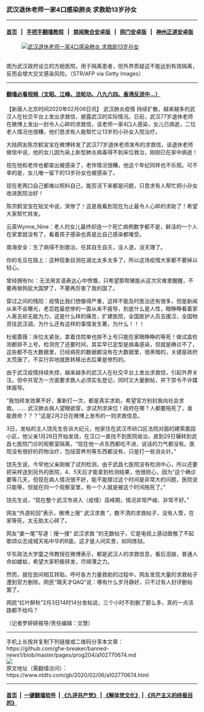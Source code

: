 ### 武汉退休老师一家4口感染肺炎 求救助13岁孙女
------------------------

#### [首页](https://github.com/gfw-breaker/banned-news1/blob/master/README.md) &nbsp;&nbsp;|&nbsp;&nbsp; [手把手翻墙教程](https://github.com/gfw-breaker/guides/wiki) &nbsp;&nbsp;|&nbsp;&nbsp; [禁闻聚合安卓版](https://github.com/gfw-breaker/bn-android) &nbsp;&nbsp;|&nbsp;&nbsp; [网门安卓版](https://github.com/oGate2/oGate) &nbsp;&nbsp;|&nbsp;&nbsp; [神州正道安卓版](https://github.com/SzzdOgate/update) 



<div><div class="featured_image">
 <a href="https://i.ntdtv.com/assets/uploads/2020/02/GettyImages-1198879006.jpg" target="_blank">
  <figure>
   <img alt="武汉退休老师一家4口感染肺炎 求救助13岁孙女" src="https://i.ntdtv.com/assets/uploads/2020/02/GettyImages-1198879006-800x450.jpg"/>
  </figure><br/>
 </a>
 <span class="caption">
  图为武汉政府设立的方舱医院，用于隔离患者，但外界质疑这不能达到有效隔离，反而会增大交叉感染风险。（STR/AFP via Getty Images）
 </span>
</div>
</div><hr/>

#### [翻墙必看视频（文昭、江峰、法轮功、八九六四、香港反送中...）](https://github.com/gfw-breaker/banned-news1/blob/master/pages/link3.md)

<div><div class="post_content" itemprop="articleBody">
 <p>
  【新唐人北京时间2020年02月06日讯】
  <ok href="https://www.ntdtv.com/gb/442749.htm">
   武汉肺炎疫情
  </ok>
  持续扩散，越来越多的武汉人在社交平台上发出求救信，披露武汉的实际情况。日前，武汉77岁退休老师在微博上发出一封令人心碎的求救信，该老师一家4口人感染，女儿已病逝，二位老人情况也很糟，他们恳求有人能帮忙让13岁的小孙女入院治疗。
 </p>
 <p>
  大陆网友陈宗鹤宝宝在微博转发了武汉77岁退休老师发布的求救信，该退休老师做信中说，他的女儿因为染上新型肺炎病毒得不到床位救治，刚刚已在家中病逝！
 </p>
 <p>
  现在他和老伴也都查出被感染了，老伴情况很糟，他这个年纪同样也不乐观。可不幸的是，女儿唯一留下的13岁孙女也被感染了。
 </p>
 <p>
  现在老两口自己都难以照料自己，能否活下来都是问题，只恳求有人帮忙把小孙女收进医院治好！
 </p>
 <p>
  陈宗鹤宝宝在贴文中说，哭惨了！这是我看到现在为止最令人心碎的求助了！希望大家帮忙转发。
 </p>
 <p>
  云英Wynne_Nine：老人的女儿最终却连一个死亡病例数字都不是，鲜活的一个人在家里就没有了，看着孩子感染也真是比自己感染都难受。
 </p>
 <p>
  南海安全：生了病得不到救治，任其自生自灭，没人道，没天理了。
 </p>
 <p>
  你的毛豆在路上：这种现象目测在湖北太多太多了，所以这场疫情大家都不要掉以轻心。
 </p>
 <p>
  曾经拥有ttc：无法用言语表达心中愤慨，只希望那帮猪能从这次灾难里醒醒，不要再做狗屁大国梦了，不要再厉害了我的国了。
 </p>
 <p>
  穿过之间的残阳：疫情比我们想像得严重，这样不能及时医治还有很多，但是新闻从来不会曝光，老百姓最悲惨的一面从来不报导，到底什么是人性，眼睁睁看着家人离去却无能为力，这是什么样的痛苦，扩建医院，全国医护人员去援汉，全国物资往武汉调，为什么还有这样的事情发生著，为什么！！！
 </p>
 <p>
  杜楉蔷薇：床位太紧张，拿着住院单也排不上号只能在家眼睁睁的等死！做试盒检测都排不上号，检测完了还要时间，其实早已定型是病毒感染，但就是确诊不了，这些都不在大数据里，已经病死的数据都没有在大数据里，很黑暗的，关键是政府太荒唐了，不实行异地就医转移出去后果是惨烈的。
 </p>
 <p>
  由于武汉疫情持续失控，越来越多的武汉人在社交平台上发出求救信，引起外界关注。但中共官方一方面要求救人必须实名登记，同时又大量删帖，并下禁令不许媒体报导。
 </p>
 <p>
  “我怕转发效果不好，重新打一次，都是真实求助，希望官方别封我向社会求救。…… 武汉肺炎病人望眼欲穿，求试剂求床位！政府在哪？人都要拖死了，谁能救命？？？”这是2月2日在微博上发布的一则求救信息。
 </p>
 <p>
  3日，发帖的主人饶先生告诉大纪元，他家住在武汉市硚口区法院对面的建荣嘉园小区，他父亲1月26日开始发烧，在汉口一直找不到医院收治，直到29日辗转到武昌七医院门诊的观察室隔离，“现在他一点东西都吃不进，说话的力气都没有。医院没有很好的药物治疗，包括营养剂等东西都没有，只是打一些消炎针。”
 </p>
 <p>
  饶先生说，今早他父亲刚做了试剂检测，由于武昌七医院没有检测中心，所以还要把采样送到另外的医院，4、5天后才能拿到检测结果，他很担心，因为“这个确诊要等几天，但现在病人情况很不好，能不能撑过这个时间是非常大的问题，医院说只能等，但就在同一个观察室里，有一个人就是被这个时间拖死了。”
 </p>
 <p>
  饶先生说，“现在整个武汉市进入（疫情）高峰期，情况非常严峻、非常不好。”
 </p>
 <p>
  网友“外道轮回”表示，微博上搜“
  <ok href="https://www.ntdtv.com/gb/武汉求救.htm">
   武汉求救
  </ok>
  ”，数不清的求救帖子，没有人管，在家等死，太无助太心碎了。
 </p>
 <p>
  网友“姜一尾”写道：搜一搜“
  <ok href="https://www.ntdtv.com/gb/武汉求救.htm">
   武汉求救
  </ok>
  ”的无数帖子，它是电视上感动致敬了不起歌颂众志成城天祐中华的B面，这才是人间实景，如同炼狱。
 </p>
 <p>
  华东政法大学童之伟教授在微博表示，都是武汉人的求救信息，看后泪崩，普通人命如蝼蚁，希望大家积极转发，尽绵薄之力。
 </p>
 <p>
  然而，就在民间相互转贴，呼吁各方力量救助的过程中，网友发现大量的求救帖子遭到官方删除。网民“璐天才QAQ”说：哪有什么岁月静好，只不过有人封评删帖罢了。
 </p>
 <p>
  网民“红叶醉秋”2月3日14时14分发帖说，三个小时不到删了那么多，真的一点活路都不给吗？
 </p>
 <p>
  （记者罗婷婷报导/责任编辑：文慧）
 </p>
 <div class="single_ad">
 </div>
</div>
</div>
<hr/>
手机上长按并复制下列链接或二维码分享本文章：<br/>
https://github.com/gfw-breaker/banned-news1/blob/master/pages/prog204/a102770674.md <br/>
<a href='https://github.com/gfw-breaker/banned-news1/blob/master/pages/prog204/a102770674.md'><img src='https://github.com/gfw-breaker/banned-news1/blob/master/pages/prog204/a102770674.md.png'/></a> <br/>
原文地址（需翻墙访问）：https://www.ntdtv.com/gb/2020/02/06/a102770674.html


------------------------
#### [首页](https://github.com/gfw-breaker/banned-news1/blob/master/README.md) &nbsp;|&nbsp; [一键翻墙软件](https://github.com/gfw-breaker/nogfw/blob/master/README.md) &nbsp;| [《九评共产党》](https://github.com/gfw-breaker/9ping.md/blob/master/README.md#九评之一评共产党是什么) | [《解体党文化》](https://github.com/gfw-breaker/jtdwh.md/blob/master/README.md) | [《共产主义的终极目的》](https://github.com/gfw-breaker/gczydzjmd.md/blob/master/README.md)


<img src='http://gfw-breaker.win/banned-news/pages/prog204/a102770674.md' width='0px' height='0px'/>